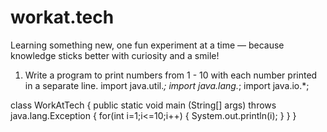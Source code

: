 # workat.tech
Learning something new, one fun experiment at a time — because knowledge sticks better with curiosity and a smile! 
1. Write a program to print numbers from 1 - 10 with each number printed in a separate line.
   import java.util.*;
import java.lang.*;
import java.io.*;


class WorkAtTech
{
	public static void main (String[] args) throws java.lang.Exception
	{
		for(int i=1;i<=10;i++)
		{
			System.out.println(i);
		}
	}
}
